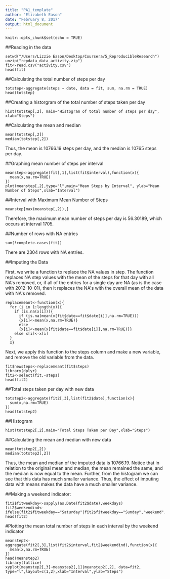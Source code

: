 ```yaml
---
title: "PA1_template"
author: "Elizabeth Eason"
date: "February 8, 2017"
output: html_document
---
```


```{r setup, include=FALSE}
knitr::opts_chunk$set(echo = TRUE)
```
##Reading in the data
```{r}
setwd("/Users/Lizzie Eason/Desktop/Coursera/5_ReproducibleResearch")
unzip("repdata_data_activity.zip")
fit<-read.csv("activity.csv")
head(fit)
```

##Calculating the total number of steps per day
```{r}
totstep<-aggregate(steps ~ date, data = fit, sum, na.rm = TRUE)
head(totstep)
```

##Creating a historgram of the total number of steps taken per day
```{r}
hist(totstep[,2], main="Histogram of total number of steps per day", xlab="Steps")
```

##Calculating the mean and median
```{r}
mean(totstep[,2])
median(totstep[,2])
```
Thus, the mean is 10766.19 steps per day, and the median is 10765 steps per day.

##Graphing mean number of steps per interval
```{r}
meanstep<-aggregate(fit[,1],list(fit$interval),function(x){
  mean(x,na.rm=TRUE)
})
plot(meanstep[,2],type="l",main="Mean Steps by Interval", ylab="Mean Number of Steps",xlab="Interval")
```

##Interval with Maximum Mean Number of Steps
```{r}
meanstep[max(meanstep[,2]),]
```

Therefore, the maximum mean number of steps per day is 56.30189, which occurs at interval 1705.

##Number of rows with NA entries
```{r}
sum(!complete.cases(fit))
```
There are 2304 rows with NA entries.

##Imputing the Data

First, we write a function to replace the NA values in step. The function replaces NA step values with the mean of the steps for that day with all NA's removed, or, if all of the entries for a single day are NA (as is the case with 2012-10-01), then it replaces the NA's with the overall mean of the data with NA's removed.

```{r}
replacemeant<-function(x){
  for (i in 1:length(x)){
    if (is.na(x[i])){
      if (is.na(mean(x[fit$date==fit$date[i]],na.rm=TRUE)))
      {x[i]<-mean(x,na.rm=TRUE)}
      else
      {x[i]<-mean(x[fit$date==fit$date[i]],na.rm=TRUE)}}
    else x[i]<-x[i]
  }
  x}
```

Next, we apply this function to the steps column and make a new variable, and remove the old variable from the data.
```{r}
fit$newsteps<-replacemeant(fit$steps)
library(dplyr)
fit2<-select(fit,-steps)
head(fit2)
```

##Total steps taken per day with new data
```{r}
totstep2<-aggregate(fit2[,3],list(fit2$date),function(x){
  sum(x,na.rm=TRUE)
})
head(totstep2)
```

##Histogram
```{r}
hist(totstep2[,2],main="Total Steps Taken per Day",xlab="Steps")
```

##Calculating the mean and median with new data
```{r}
mean(totstep2[,2])
median(totstep2[,2])
```

Thus, the mean and median of the imputed data is 10766.19. Notice that in relation to the original mean and median, the mean remained the same, and the median is now equal to the mean. Further, from the histogram we can see that this data has much smaller variance. Thus, the effect of imputing data with means makes the data have a much smaller variance.

##Making a weekend indicator:
```{r}
fit2$fitweekday<-sapply(as.Date(fit2$date),weekdays)
fit2$weekendind<-ifelse(fit2$fitweekday=="Saturday"|fit2$fitweekday=="Sunday","weekend","weekday")
head(fit2)
```

#Plotting the mean total number of steps in each interval by the weekend indicator
```{r}
meanstep2<-aggregate(fit2[,3],list(fit2$interval,fit2$weekendind),function(x){
  mean(x,na.rm=TRUE)
})
head(meanstep2)
library(lattice)
xyplot(meanstep2[,3]~meanstep2[,1]|meanstep2[,2], data=fit2, type="l",layout=c(1,2),xlab="Interval",ylab="Steps")
```